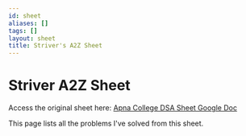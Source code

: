 ```yaml
---
id: sheet
aliases: []
tags: []
layout: sheet
title: Striver's A2Z Sheet
---
```


# Striver A2Z Sheet

Access the original sheet here: [Apna College DSA Sheet Google Doc](https://takeuforward.org/strivers-a2z-dsa-course/strivers-a2z-dsa-course-sheet-2)

This page lists all the problems I've solved from this sheet.
